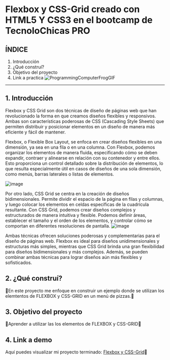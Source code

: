 # Flexbox y CSS-Grid creado con HTML5 Y CSS3 en el bootcamp de TecnoloChicas PRO

## ÍNDICE

1. Introducción 
2. ¿Qué construí? 
3. Objetivo del proyecto 
4. Link a practica
![ProgrammingComputerFrogGIF](https://github.com/ItsMich24/Flexbox-y-CSS-practica/assets/135682047/75021be9-e505-4693-8d9b-019a4cc3a263)

****
## 1. Introducción
Flexbox y CSS Grid son dos técnicas de diseño de páginas web que han revolucionado la forma en que creamos diseños flexibles y responsivos. Ambas son características poderosas de CSS (Cascading Style Sheets) que permiten distribuir y posicionar elementos en un diseño de manera más eficiente y fácil de mantener.

Flexbox, o Flexible Box Layout, se enfoca en crear diseños flexibles en una dimensión, ya sea en una fila o en una columna. Con Flexbox, podemos organizar los elementos de manera fluida, especificando cómo se deben expandir, contraer y alinearse en relación con su contenedor y entre ellos. Esto proporciona un control detallado sobre la distribución de elementos, lo que resulta especialmente útil en casos de diseños de una sola dimensión, como menús, barras laterales o listas de elementos.

![image](https://github.com/ItsMich24/Flexbox-y-CSS-practica/assets/135682047/bbf77e69-f7c9-4d56-ac6a-ef6fc63f411f)

Por otro lado, CSS Grid se centra en la creación de diseños bidimensionales. Permite dividir el espacio de la página en filas y columnas, y luego colocar los elementos en celdas específicas de la cuadrícula resultante. Con CSS Grid, podemos crear diseños complejos y estructurados de manera intuitiva y flexible. Podemos definir áreas, establecer el tamaño y el orden de los elementos, y controlar cómo se comportan en diferentes resoluciones de pantalla.
![image](https://github.com/ItsMich24/Flexbox-y-CSS-practica/assets/135682047/806738de-adb9-4773-aac2-a7d95b3fa8ca)


Ambas técnicas ofrecen soluciones poderosas y complementarias para el diseño de páginas web. Flexbox es ideal para diseños unidimensionales y estructuras más simples, mientras que CSS Grid brinda una gran flexibilidad para diseños bidimensionales y más complejos. Además, se pueden combinar ambas técnicas para lograr diseños aún más flexibles y sofisticados.


## 2. ¿Qué construí?
🍒En este proyecto me enfoque en construir un ejemplo donde se utilizan los elemtentos de FLEXBOX y CSS-GRID en un menú de pizzas.🍒


## 3. Objetivo del proyecto
🍃Aprender a utilizar las los elementos de FLEXBOX y CSS-GRID🍃

## 4. Link a demo
Aquí puedes visualizar mi proyecto terminado: [Flexbox y CSS-Grid](https://cerulean-cendol-1860e5.netlify.app)🌱

